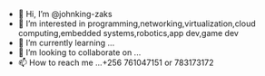 - 👋 Hi, I’m @johnking-zaks
- 👀 I’m interested in programming,networking,virtualization,cloud computing,embedded systems,robotics,app dev,game dev
- 🌱 I’m currently learning ...
- 💞️ I’m looking to collaborate on ...
- 📫 How to reach me ...+256 761047151 or 783173172

<!---
johnking-zaks/johnking-zaks is a ✨ special ✨ repository because its `README.md` (this file) appears on your GitHub profile.
You can click the Preview link to take a look at your changes.
--->
